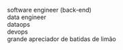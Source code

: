 software engineer (back-end)<br>
data engineer <br>
dataops<br>
devops<br>
grande apreciador de batidas de limão<br>
